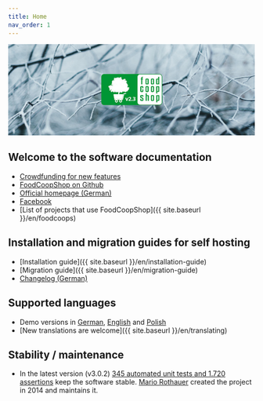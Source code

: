 ```yaml
---
title: Home
nav_order: 1
---
```


![](https://raw.githubusercontent.com/foodcoopshop/foodcoopshop/master/webroot/files/images/sliders/demo-slider.jpg)

## Welcome to the software documentation

* [Crowdfunding for new features](https://www.foodcoopshop.com/crowdfunding-weiterentwicklung)
* [FoodCoopShop on Github]({{site.repo_url}})
* [Official homepage (German)](https://www.foodcoopshop.com/)
* [Facebook](https://facebook.com/FoodCoopShop)
* [List of projects that use FoodCoopShop]({{ site.baseurl }}/en/foodcoops)

## Installation and migration guides for self hosting

* [Installation guide]({{ site.baseurl }}/en/installation-guide)
* [Migration guide]({{ site.baseurl }}/en/migration-guide)
* [Changelog (German)]({{{site.repo_url}}/blob/master/CHANGELOG.md)

## Supported languages

* Demo versions in [German](https://demo-de.foodcoopshop.com), [English](https://demo-en.foodcoopshop.com) and [Polish](https://demo-pl.foodcoopshop.com)
* [New translations are welcome]({{ site.baseurl }}/en/translating)

## Stability / maintenance

* In the latest version (v3.0.2) [345 automated unit tests and 1.720 assertions](https://travis-ci.com/github/foodcoopshop/foodcoopshop/builds) keep the software stable.
[Mario Rothauer](https://github.com/mrothauer) created the project in 2014 and maintains it.
